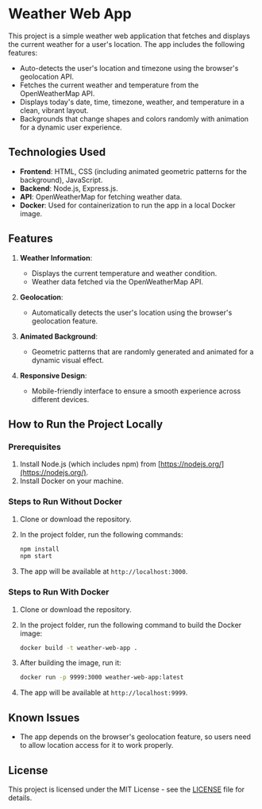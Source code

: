 
# Weather Web App

This project is a simple weather web application that fetches and displays the current weather for a user's location. The app includes the following features:

- Auto-detects the user's location and timezone using the browser's geolocation API.
- Fetches the current weather and temperature from the OpenWeatherMap API.
- Displays today's date, time, timezone, weather, and temperature in a clean, vibrant layout.
- Backgrounds that change shapes and colors randomly with animation for a dynamic user experience.

## Technologies Used

- **Frontend**: HTML, CSS (including animated geometric patterns for the background), JavaScript.
- **Backend**: Node.js, Express.js.
- **API**: OpenWeatherMap for fetching weather data.
- **Docker**: Used for containerization to run the app in a local Docker image.

## Features

1. **Weather Information**:
   - Displays the current temperature and weather condition.
   - Weather data fetched via the OpenWeatherMap API.
  
2. **Geolocation**:
   - Automatically detects the user's location using the browser's geolocation feature.

3. **Animated Background**:
   - Geometric patterns that are randomly generated and animated for a dynamic visual effect.

4. **Responsive Design**:
   - Mobile-friendly interface to ensure a smooth experience across different devices.

## How to Run the Project Locally

### Prerequisites

1. Install Node.js (which includes npm) from [https://nodejs.org/](https://nodejs.org/).
2. Install Docker on your machine.

### Steps to Run Without Docker

1. Clone or download the repository.
2. In the project folder, run the following commands:
   
   ```bash
   npm install
   npm start
   ```

3. The app will be available at `http://localhost:3000`.

### Steps to Run With Docker

1. Clone or download the repository.
2. In the project folder, run the following command to build the Docker image:

   ```bash
   docker build -t weather-web-app .
   ```

3. After building the image, run it:

   ```bash
   docker run -p 9999:3000 weather-web-app:latest
   ```

4. The app will be available at `http://localhost:9999`.

## Known Issues

- The app depends on the browser's geolocation feature, so users need to allow location access for it to work properly.

## License

This project is licensed under the MIT License - see the [LICENSE](LICENSE) file for details.

